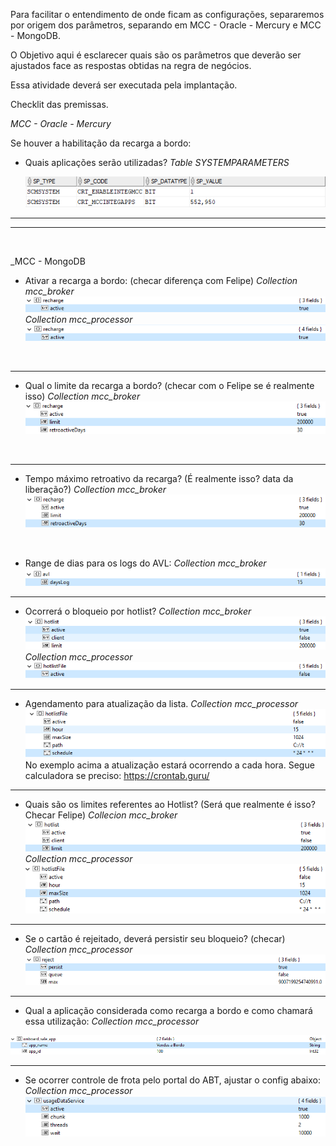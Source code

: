 Para facilitar o entendimento de onde ficam as configurações, separaremos por origem dos parâmetros, separando em MCC - Oracle - Mercury e MCC - MongoDB.

O Objetivo aqui é esclarecer quais são os parâmetros que deverão ser ajustados face as respostas obtidas na regra de negócios.

Essa atividade deverá ser executada pela implantação.


Checklit das premissas.

_MCC - Oracle - Mercury_

Se houver a habilitação da recarga a bordo:
- Quais aplicações serão utilizadas?
_Table SYSTEMPARAMETERS_
 
  ![image.png](/.attachments/image-a932af1e-69a4-4e2e-9d4d-88bb9009301c.png)


---
---
<br>

_MCC - MongoDB

- Ativar a recarga a bordo: (checar diferença com Felipe)
  _Collection mcc_broker_
![image.png](/.attachments/image-0297b5a2-e15a-4436-9d62-d8cb1bee8e1d.png)
  _Collection mcc_processor_
![image.png](/.attachments/image-6775be80-29e4-48a3-8d8e-d3d63b997242.png)
<br>

---
- Qual o limite da recarga a bordo? (checar com o Felipe se é realmente isso)
_Collection mcc_broker_
![image.png](/.attachments/image-0d272df1-e2fa-4d39-ac8a-ad5f91eed4f5.png)
<br>

---
- Tempo máximo retroativo da recarga? (É realmente isso? data da liberação?)
_Collection mcc_broker_
![image.png](/.attachments/image-67bffef2-5cf9-4ecb-aa7c-43b0d660bc3e.png)
<br>

- Range de dias para os logs do AVL:
_Collection mcc_broker_
![image.png](/.attachments/image-794768e3-ffb6-4ea0-a796-4358a37794cd.png)

---
- Ocorrerá o bloqueio por hotlist?
_Collection mcc_broker_
![image.png](/.attachments/image-e27a0bbe-20dd-4794-9417-dde75510d920.png)
_Collection mcc_processor_
![image.png](/.attachments/image-b7962e5b-0b32-4cc9-bb08-c3418c202fbe.png)

---

- Agendamento para atualização da lista.
_Collection mcc_processor_
![image.png](/.attachments/image-c6e63e22-02c2-4035-adec-a7b5ed0cb3ab.png)
No exemplo acima a atualização estará ocorrendo a cada hora. Segue calculadora se preciso: https://crontab.guru/

---

- Quais são os limites referentes ao Hotlist? (Será que realmente é isso? Checar Felipe)
_Collecion mcc_broker_
![image.png](/.attachments/image-95142e8b-53fd-4347-88fe-efcb6c16ccc2.png)
_Collection mcc_processor_
![image.png](/.attachments/image-f095ec2f-768f-4367-91f3-3d382b9aa7ca.png)

---


- Se o cartão é rejeitado, deverá persistir seu bloqueio? (checar)
_Collection mcc_processor_
![image.png](/.attachments/image-96bcd1e2-a795-450c-9595-2bf4b0aecf53.png)

---

- Qual a aplicação considerada como recarga a bordo e como chamará essa utilização:
_Collection mcc_processor_

![image.png](/.attachments/image-7567c400-8f06-49cf-b692-3c466a883882.png)

----

- Se ocorrer controle de frota pelo portal do ABT, ajustar o config abaixo:
_Collection mcc_processor_
![image.png](/.attachments/image-4171b8c5-4b5e-4b0d-87ba-df6f50aa8576.png)

